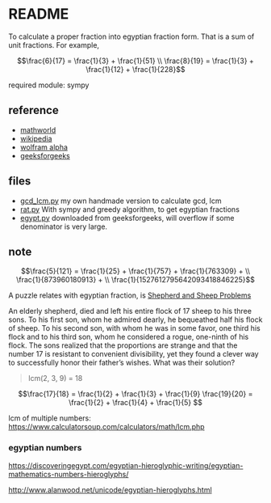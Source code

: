 README
======

To calculate a proper fraction into egyptian fraction form. That is a sum of unit fractions. For example,
```math
\frac{6}{17} = \frac{1}{3} + \frac{1}{51}
\\
\frac{8}{19} = \frac{1}{3} + \frac{1}{12} + \frac{1}{228}
```

required module: sympy

## reference

- [mathworld](http://mathworld.wolfram.com/EgyptianFraction.html)
- [wikipedia](https://en.wikipedia.org/wiki/Egyptian_fraction)
- [wolfram alpha](https://www.wolframalpha.com/input/?i=Egyptian+fraction&a=*C.Egyptian+fraction-_*MathWorld-&f2=4%2F5&f=EgyptianFractionCalculator.fraction%5Cu005f4%2F5)
- [geeksforgeeks](https://www.geeksforgeeks.org/greedy-algorithm-egyptian-fraction/)


## files

- [gcd_lcm.py](./gcd_lcm.py) my own handmade version to calculate gcd, lcm
- [rat.py](./rat.py) With sympy and greedy algorithm, to get egyptian fractions
- [egypt.py](./egypt.py) downloaded from geeksforgeeks, will overflow if some denominator is very large.

## note

```math
\frac{5}{121} =
\frac{1}{25} + \frac{1}{757} + \frac{1}{763309} + \\
\frac{1}{873960180913} +  \\
\frac{1}{1527612795642093418846225}
```

A puzzle relates with egyptian fraction, is [Shepherd and Sheep Problems](https://gdaymath.com/lessons/fractions/4-2-egyptian-fractions/)


An elderly shepherd, died and left his entire flock of 17 sheep to his three sons. To his first son, whom he admired dearly, he bequeathed half his flock of sheep. To his second son, with whom he was in some favor, one third his flock and to his third son, whom he considered a rogue, one-ninth of his flock. The sons realized that the proportions are strange and that the number 17 is resistant to convenient divisibility, yet they found a clever way to successfully honor their father’s wishes. What was their solution?

> lcm(2, 3, 9) = 18

```math
\frac{17}{18} =
\frac{1}{2} + \frac{1}{3} + \frac{1}{9}

\frac{19}{20} =
\frac{1}{2} + \frac{1}{4} + \frac{1}{5}

```

lcm of multiple numbers: https://www.calculatorsoup.com/calculators/math/lcm.php

### egyptian numbers

https://discoveringegypt.com/egyptian-hieroglyphic-writing/egyptian-mathematics-numbers-hieroglyphs/

http://www.alanwood.net/unicode/egyptian-hieroglyphs.html
